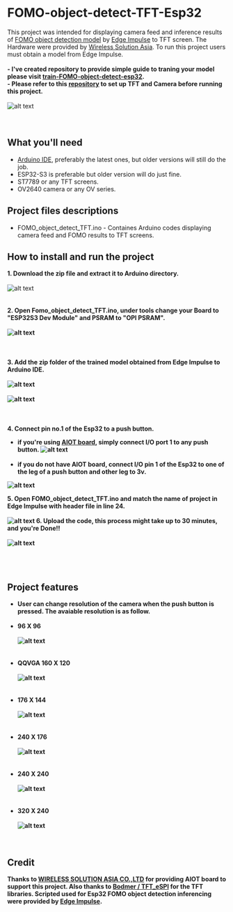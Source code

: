 # FOMO-object-detect-TFT-Esp32
This project was intended for displaying camera feed and inference results of [FOMO object detection model](https://edge-impulse.gitbook.io/docs/edge-impulse-studio/learning-blocks/object-detection/fomo-object-detection-for-constrained-devices) by [Edge Impulse](https://edgeimpulse.com/) to TFT screen. The Hardware were provided by [Wireless Solution Asia](https://wirelesssolution.asia/). To run this project users must obtain a model from Edge Impulse. 
<br/> <br/>
<strong> - I've created repository to provide simple guide to traning your model please visit [train-FOMO-object-detect-esp32](https://github.com/San279/train-FOMO-object-detect-esp32). </strong> 
<br/>
<strong>- Please refer to this [repository](https://github.com/San279/Esp32-camera-to-tft) to set up TFT and Camera before running this project. </strong>
<br/> <br/>
![alt text](Images_for_readme/320_240.PNG)
<br/> <br/><br/>
## What you'll need
- [Arduino IDE](https://www.arduino.cc/en/software), preferably the latest ones, but older versions will still do the job.
- ESP32-S3 is preferable but older version will do just fine.
- ST7789 or any TFT screens.
- OV2640 camera or any OV series.
## Project files descriptions
- FOMO_object_detect_TFT.ino - Containes Arduino codes displaying camera feed and FOMO results to TFT screens.
## How to install and run the project
<strong> 1. Download the zip file and extract it to Arduino directory. </strong>
<br/><br/>
![alt text](Images_for_readme/folder_directory.PNG)
<br/><br/><br/><b />
<strong> 2. Open Fomo_object_detect_TFT.ino, under tools change your Board to "ESP32S3 Dev Module" and PSRAM to "OPI PSRAM". </strong> 
<br/><br/>
![alt text](/Images_for_readme/IDE_configure.PNG)
<br/><br/><br/><br/>
<strong> 3. Add the zip folder of the trained model obtained from Edge Impulse to Arduino IDE. </strong> 
<br/><br/>
![alt text](Images_for_readme/arduino_model_zip.PNG)
<br/><br/>
![alt text](Images_for_readme/FOMO_model_zip.PNG)
<br/><br/><br/><br/>
 4. Connect pin no.1 of the Esp32 to a push button.
- if you're using [AIOT board](https://wirelesssolution.asia/), simply connect I/O port 1 to any push button.
![alt text](/Images_for_readme/AIOT_push_button.jpg)
<br/><br/>
- if you do not have AIOT board, connect I/O pin 1 of the Esp32 to one of the leg of a push button and other leg to 3v.

![alt text](/Images_for_readme/push_button.PNG)

<strong> 5. Open FOMO_object_detect_TFT.ino and match the name of project in Edge Impulse with header file in line 24. </strong>
<br/><br/>
![alt text](/Images_for_readme/match_name.PNG)
<strong> 6. Upload the code, this process might take up to 30 minutes, and you're Done!! </strong>
<br/><br/>
![alt text](/Images_for_readme/320_240.PNG)
<br/><br/><br/><br/>

## Project features
- User can change resolution of the camera when the push button is pressed. The avaiable resolution is as follow. <br /><br />
- 96 X 96 <br /><br />
![alt text](/Images_for_readme/96_96.PNG)
<br /><br /><br />
- QQVGA 160 X 120  <br /><br />
![alt text](/Images_for_readme/160_120.PNG)
<br /><br /><br />
- 176 X 144  <br /><br />
![alt text](/Images_for_readme/176_144.PNG)
<br /><br /><br />
- 240 X 176  <br /><br />
![alt text](/Images_for_readme/240_176.PNG)
<br /><br /><br />
- 240 X 240  <br /><br />
![alt text](/Images_for_readme/240_240.PNG)
<br /><br /><br />
- 320 X 240  <br /><br />
![alt text](/Images_for_readme/320_240.PNG)
<br /><br /><br />

## Credit
Thanks to [WIRELESS SOLUTION ASIA CO.,LTD](https://wirelesssolution.asia/) for providing AIOT board to support this project. Also thanks to [Bodmer / TFT_eSPI](https://github.com/Bodmer/TFT_eSPI/blob/master/README.md) for the TFT libraries. Scripted used for Esp32 FOMO object detection inferencing were provided by [Edge Impulse](https://edge-impulse.gitbook.io/docs/edge-impulse-studio/learning-blocks/object-detection/fomo-object-detection-for-constrained-devices). 
